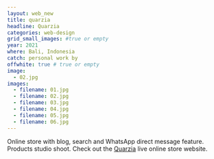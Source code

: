 ```yaml
---
layout: web_new
title: quarzia
headline: Quarzia
categories: web-design
grid_small_images: #true or empty
year: 2021
where: Bali, Indonesia
catch: personal work by
offwhite: true # true or empty
image:
  - 02.jpg
images:
  - filename: 01.jpg
  - filename: 02.jpg
  - filename: 03.jpg
  - filename: 04.jpg
  - filename: 05.jpg
  - filename: 06.jpg
---
```


Online store with blog, search and WhatsApp direct message feature. Products studio shoot.
Check out the [Quarzia](https://quarzia.it) live online store website.
